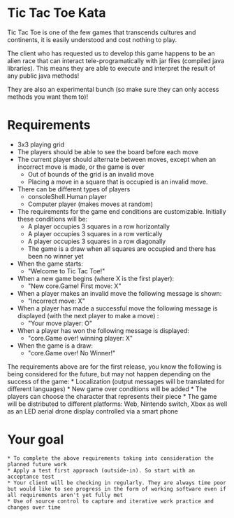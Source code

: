 # Tic Tac Toe Kata
Tic Tac Toe is one of the few games that transcends cultures and continents, it is easily understood and cost nothing to play.

The client who has requested us to develop this game happens to be an alien race that can interact tele-programatically with jar files (compiled java libraries). This means they are able to execute and interpret the result of any public java methods!

They are also an experimental bunch (so make sure they can only access methods you want them to)!


# Requirements
* 3x3 playing grid
* The players should be able to see the board before each move
* The current player should alternate between moves, except when an incorrect move is made, or the game is over
    * Out of bounds of the grid is an invalid move
    * Placing a move in a square that is occupied is an invalid move.
* There can be different types of players
    * consoleShell.Human player
    * Computer player (makes moves at random)
* The requirements for the game end conditions are customizable. Initially these conditions will be:
    * A player occupies 3 squares in a row horizontally 
    * A player occupies 3 squares in a row vertically
    * A player occupies 3 squares in a row diagonally 
    * The game is a draw when all squares are occupied and there has been no winner yet
* When the game starts:
    * "Welcome to Tic Tac Toe!"
* When a new game begins (where X is the first player):
    * "New core.Game! First move: X"
* When a player makes an invalid move the following message is shown:
    * "Incorrect move: X"
* When a player has made a successful move the following message is displayed (with the next player to make a move) :
    * "Your move player: O" 
* When a player has won the following message is displayed:
    * "core.Game over! winning player: X" 
* When the game is a draw:
    * "core.Game over! No Winner!"

The requirements above are for the first release, you know the following is being considered for the future, but may not happen depending on the success of the game:
    * Localization (output messages will be translated for different languages)
    * New game over conditions will be added
    * The players can choose the character that represents their piece
    * The game will be distributed to different platforms: Web, Nintendo switch, Xbox as well as an LED aerial drone display controlled via a smart phone

# Your goal
    * To complete the above requirements taking into consideration the planned future work
    * Apply a test first approach (outside-in). So start with an acceptance test
    * Your client will be checking in regularly. They are always time poor but would like to see progress in the form of working software even if all requirements aren't yet fully met
    * Use of source control to capture and iterative work practice and changes over time
